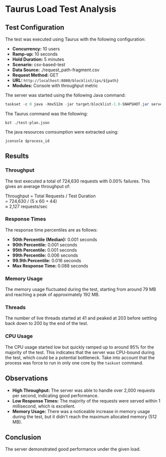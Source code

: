 # Taurus Load Test Analysis

## Test Configuration

The test was executed using Taurus with the following configuration:

- **Concurrency:** 10 users
- **Ramp-up:** 10 seconds
- **Hold Duration:** 5 minutes
- **Scenario:** csv-based-test
- **Data Source:** ./request_path-fragment.csv
- **Request Method:** GET
- **URL:** `http://localhost:8080/blocklist/ips/${path}`
- **Modules:** Console with throughput metric

The server was started using the following Java command:

```java
taskset -c 0 java -Xmx512m -jar target/blocklist-1.0-SNAPSHOT.jar server ./dev-config.yml
```

The Taurus command was the following:

`bzt ./test-plan.json` 

The java resources comsumption were extracted using:

`jconsole $process_id`

## Results

### Throughput

The test executed a total of 724,630 requests with 0.00% failures. This gives an average throughput of:


Throughput = Total Requests / Test Duration  
= 724,630 / (5 x 60 + 44)  
≈ 2,127 requests/sec

### Response Times

The response time percentiles are as follows:

- **50th Percentile (Median):** 0.001 seconds
- **90th Percentile:** 0.001 seconds
- **95th Percentile:** 0.001 seconds
- **99th Percentile:** 0.006 seconds
- **99.9th Percentile:** 0.016 seconds
- **Max Response Time:** 0.088 seconds

### Memory Usage

The memory usage fluctuated during the test, starting from around 79 MB and reaching a peak of approximately 192 MB.

### Threads

The number of live threads started at 41 and peaked at 203 before settling back down to 200 by the end of the test.

### CPU Usage

The CPU usage started low but quickly ramped up to around 95% for the majority of the test. This indicates that the server was CPU-bound during the test, which could be a potential bottleneck. Take into account that the process was force to run in only one core by the `taskset` command.  

## Observations

- **High Throughput:** The server was able to handle over 2,000 requests per second, indicating good performance.
- **Low Response Times:** The majority of the requests were served within 1 millisecond, which is excellent.
- **Memory Usage:** There was a noticeable increase in memory usage during the test, but it didn't reach the maximum allocated memory (512 MB).

## Conclusion

The server demonstrated good performance under the given load.